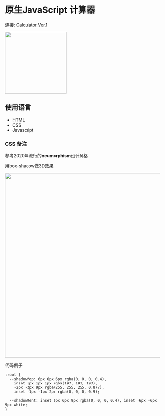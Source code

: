 # 原生JavaScript 计算器

连接: [Calculator Ver.1](https://user-images.githubusercontent.com/77679025/147753921-505213cb-a591-4f89-9b27-8627698c12df.gif)

<img src="https://user-images.githubusercontent.com/77679025/147753921-505213cb-a591-4f89-9b27-8627698c12df.gif" width="200px">



## 使用语言
- HTML
- CSS
- Javascript

### CSS 备注

参考2020年流行的**neumorphism**设计风格

用box-shadow做3D效果 

<img src="https://user-images.githubusercontent.com/77679025/147754943-819e2524-061e-4c7e-88a0-e690e228f6ea.png" width="600px">  

代码例子
```
:root {
  --shadowPop: 6px 6px 6px rgba(0, 0, 0, 0.4),
    inset 1px 1px 1px rgba(197, 193, 193),
    -2px -2px 9px rgba(255, 255, 255, 0.877),
    inset -1px -1px 2px rgba(0, 0, 0, 0.9);

  --shadowDent: inset 6px 6px 9px rgba(0, 0, 0, 0.4), inset -6px -6px 9px white;
}
```

